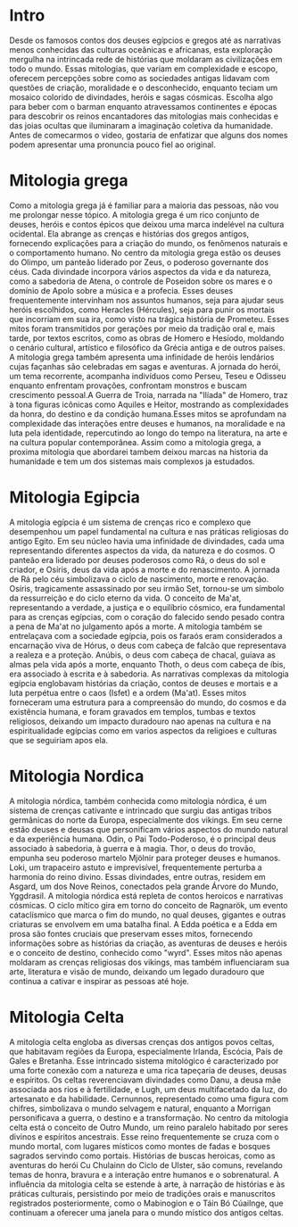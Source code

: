 # Intro
Desde os famosos contos dos deuses egípcios e gregos até as narrativas menos conhecidas das culturas oceânicas e africanas, esta exploração mergulha na intrincada rede de histórias que moldaram as civilizações em todo o mundo. Essas mitologias, que variam em complexidade e escopo, oferecem percepções sobre como as sociedades antigas lidavam com questões de criação, moralidade e o desconhecido, enquanto teciam um mosaico colorido de divindades, heróis e sagas cósmicas. Escolha algo para beber com o barman enquanto atravessamos continentes e épocas para descobrir os reinos encantadores das mitologias mais conhecidas e das joias ocultas que iluminaram a imaginação coletiva da humanidade.
Antes de comecarmos o video, gostaria de enfatizar que alguns dos nomes podem apresentar uma pronuncia pouco fiel ao original.
# Mitologia grega
Como a mitologia grega já é familiar para a maioria das pessoas, não vou me prolongar nesse tópico.
A mitologia grega é um rico conjunto de deuses, heróis e contos épicos que deixou uma marca indelével na cultura ocidental. Ela abrange as crenças e histórias dos gregos antigos, fornecendo explicações para a criação do mundo, os fenômenos naturais e o comportamento humano. No centro da mitologia grega estão os deuses do Olimpo, um panteão liderado por Zeus, o poderoso governante dos céus. Cada divindade incorpora vários aspectos da vida e da natureza, como a sabedoria de Atena, o controle de Poseidon sobre os mares e o domínio de Apolo sobre a música e a profecia. Esses deuses frequentemente intervinham nos assuntos humanos, seja para ajudar seus heróis escolhidos, como Heracles (Hércules), seja para punir os mortais que incorriam em sua ira, como visto na trágica história de Prometeu. Esses mitos foram transmitidos por gerações por meio da tradição oral e, mais tarde, por textos escritos, como as obras de Homero e Hesíodo, moldando o cenário cultural, artístico e filosófico da Grécia antiga e de outros países.
A mitologia grega também apresenta uma infinidade de heróis lendários cujas façanhas são celebradas em sagas e aventuras.
A jornada do herói, um tema recorrente, acompanha indivíduos como Perseu, Teseu e Odisseu enquanto enfrentam provações, confrontam monstros e buscam crescimento pessoal.A Guerra de Troia, narrada na "Ilíada" de Homero, traz à tona figuras icônicas como Aquiles e Heitor, mostrando as complexidades da honra, do destino e da condição humana.Esses mitos se aprofundam na complexidade das interações entre deuses e humanos, na moralidade e na luta pela identidade, repercutindo ao longo do tempo na literatura, na arte e na cultura popular contemporânea.
Assim como a mitologia grega, a proxima mitologia que abordarei tambem deixou marcas na historia da humanidade e tem um dos sistemas mais complexos ja estudados.
# Mitologia Egipcia
A mitologia egípcia é um sistema de crenças rico e complexo que desempenhou um papel fundamental na cultura e nas práticas religiosas do antigo Egito. Em seu núcleo havia uma infinidade de divindades, cada uma representando diferentes aspectos da vida, da natureza e do cosmos. O panteão era liderado por deuses poderosos como Rá, o deus do sol e criador, e Osíris, deus da vida após a morte e do renascimento. A jornada de Rá pelo céu simbolizava o ciclo de nascimento, morte e renovação. Osíris, tragicamente assassinado por seu irmão Set, tornou-se um símbolo da ressurreição e do ciclo eterno da vida. O conceito de Ma'at, representando a verdade, a justiça e o equilíbrio cósmico, era fundamental para as crenças egípcias, com o coração do falecido sendo pesado contra a pena de Ma'at no julgamento após a morte.
A mitologia também se entrelaçava com a sociedade egípcia, pois os faraós eram considerados a encarnação viva de Hórus, o deus com cabeça de falcão que representava a realeza e a proteção. Anúbis, o deus com cabeça de chacal, guiava as almas pela vida após a morte, enquanto Thoth, o deus com cabeça de íbis, era associado à escrita e à sabedoria. As narrativas complexas da mitologia egípcia englobavam histórias da criação, contos de deuses e mortais e a luta perpétua entre o caos (Isfet) e a ordem (Ma'at). Esses mitos forneceram uma estrutura para a compreensão do mundo, do cosmos e da existência humana, e foram gravados em templos, tumbas e textos religiosos, deixando um impacto duradouro nao apenas na cultura e na espiritualidade egípcias como em varios aspectos da religioes e culturas que se seguiriam apos ela.

# Mitologia Nordica
A mitologia nórdica, também conhecida como mitologia nórdica, é um sistema de crenças cativante e intrincado que surgiu das antigas tribos germânicas do norte da Europa, especialmente dos vikings. Em seu cerne estão deuses e deusas que personificam vários aspectos do mundo natural e da experiência humana. Odin, o Pai Todo-Poderoso, é o principal deus associado à sabedoria, à guerra e à magia. Thor, o deus do trovão, empunha seu poderoso martelo Mjölnir para proteger deuses e humanos. Loki, um trapaceiro astuto e imprevisível, frequentemente perturba a harmonia do reino divino. Essas divindades, entre outras, residem em Asgard, um dos Nove Reinos, conectados pela grande Árvore do Mundo, Yggdrasil.
A mitologia nórdica está repleta de contos heroicos e narrativas cósmicas. O ciclo mítico gira em torno do conceito de Ragnarök, um evento cataclísmico que marca o fim do mundo, no qual deuses, gigantes e outras criaturas se envolvem em uma batalha final. A Edda poética e a Edda em prosa são fontes cruciais que preservam esses mitos, fornecendo informações sobre as histórias da criação, as aventuras de deuses e heróis e o conceito de destino, conhecido como "wyrd". Esses mitos não apenas moldaram as crenças religiosas dos vikings, mas também influenciaram sua arte, literatura e visão de mundo, deixando um legado duradouro que continua a cativar e inspirar as pessoas até hoje.

# Mitologia Celta
A mitologia celta engloba as diversas crenças dos antigos povos celtas, que habitavam regiões da Europa, especialmente Irlanda, Escócia, País de Gales e Bretanha. Esse intrincado sistema mitológico é caracterizado por uma forte conexão com a natureza e uma rica tapeçaria de deuses, deusas e espíritos. Os celtas reverenciavam divindades como Danu, a deusa mãe associada aos rios e à fertilidade, e Lugh, um deus multifacetado da luz, do artesanato e da habilidade. Cernunnos, representado como uma figura com chifres, simbolizava o mundo selvagem e natural, enquanto a Morrigan personificava a guerra, o destino e a transformação.
No centro da mitologia celta está o conceito de Outro Mundo, um reino paralelo habitado por seres divinos e espíritos ancestrais. Esse reino frequentemente se cruza com o mundo mortal, com lugares místicos como montes de fadas e bosques sagrados servindo como portais. Histórias de buscas heroicas, como as aventuras do herói Cu Chulainn do Ciclo de Ulster, são comuns, revelando temas de honra, bravura e a interação entre humanos e o sobrenatural. A influência da mitologia celta se estende à arte, à narração de histórias e às práticas culturais, persistindo por meio de tradições orais e manuscritos registrados posteriormente, como o Mabinogion e o Táin Bó Cúailnge, que continuam a oferecer uma janela para o mundo místico dos antigos celtas.